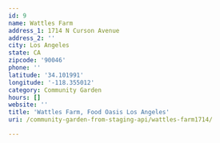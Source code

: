 ```yaml
---
id: 9
name: Wattles Farm
address_1: 1714 N Curson Avenue
address_2: ''
city: Los Angeles
state: CA
zipcode: '90046'
phone: ''
latitude: '34.101991'
longitude: '-118.355012'
category: Community Garden
hours: []
website: ''
title: 'Wattles Farm, Food Oasis Los Angeles'
uri: /community-garden-from-staging-api/wattles-farm1714/

---
```

